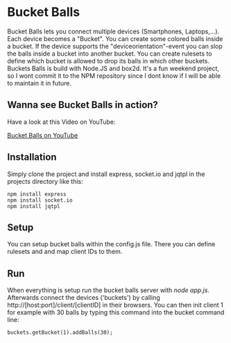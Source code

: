 # Bucket Balls

Bucket Balls lets you connect multiple devices (Smartphones, Laptops,...).
Each device becomes a "Bucket". You can create some colored balls inside a bucket.
If the device supports the "deviceorientation"-event you can slop the balls inside a bucket
into another bucket. You can create rulesets to define which bucket is allowed to
drop its balls in which other buckets.
Buckets Balls is build with Node.JS and box2d. It's a fun weekend project,
so I wont commit it to the NPM repository since I dont know if I will be able
to maintain it in future.

## Wanna see Bucket Balls in action?

Have a look at this Video on YouTube:

[Bucket Balls on YouTube](http://www.youtube.com/watch?v=0jePdRJipe4)

## Installation

Simply clone the project and install express, socket.io and jqtpl in the projects directory
like this:

    npm install express
    npm install socket.io
    npm install jqtpl

## Setup

You can setup bucket balls within the config.js file. There you can define rulesets and
and map client IDs to them.

## Run

When everything is setup run the bucket balls server with _node app.js_.
Afterwards connect the devices ('buckets') by calling http://[host:port]/client/[clientID]
in their browsers.
You can then init client 1 for example with 30 balls by typing this command into the
bucket command line:

    buckets.getBucket(1).addBalls(30);

